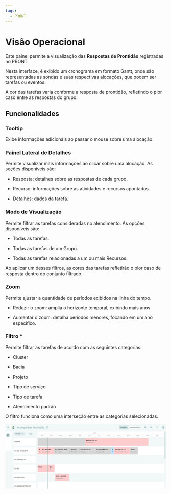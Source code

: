 ```yaml
---
tags:
  - PRONT
---
```


# Visão Operacional

Este painel permite a visualização das **Respostas de Prontidão** registradas no PRONT.  

Nesta interface, é exibido um cronograma em formato Gantt, onde são representadas as sondas e suas respectivas alocações, que podem ser tarefas ou eventos.  

A cor das tarefas varia conforme a resposta de prontidão, refletindo o pior caso entre as respostas do grupo.  

## Funcionalidades

### Tooltip

Exibe informações adicionais ao passar o mouse sobre uma alocação.  

### Painel Lateral de Detalhes

Permite visualizar mais informações ao clicar sobre uma alocação. As seções disponíveis são:  
- Resposta: detalhes sobre as respostas de cada grupo.  

- Recurso: informações sobre as atividades e recursos apontados.  

- Detalhes: dados da tarefa.  

### Modo de Visualização

Permite filtrar as tarefas consideradas no atendimento. As opções disponíveis são:  

- Todas as tarefas.  

- Todas as tarefas de um Grupo.  

- Todas as tarefas relacionadas a um ou mais Recursos.  

Ao aplicar um desses filtros, as cores das tarefas refletirão o pior caso de resposta dentro do conjunto filtrado.  

### Zoom

Permite ajustar a quantidade de períodos exibidos na linha do tempo.  

- Reduzir o zoom: amplia o horizonte temporal, exibindo mais anos.  

- Aumentar o zoom: detalha períodos menores, focando em um ano específico.  

### Filtro * 
Permite filtrar as tarefas de acordo com as seguintes categorias:  

- Cluster

- Bacia  

- Projeto

- Tipo de serviço

- Tipo de tarefa  

- Atendimento padrão

O filtro funciona como uma interseção entre as categorias selecionadas.  

![alt text](image-11.png)


